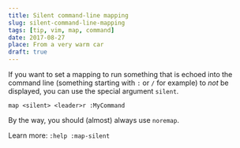 ```yaml
---
title: Silent command-line mapping
slug: silent-command-line-mapping
tags: [tip, vim, map, command]
date: 2017-08-27
place: From a very warm car
draft: true
---
```


If you want to set a mapping to run something that is echoed into the command
line (something starting with `:` or `/` for example) to _not_ be displayed, you
can use the special argument `silent`. <!--more-->

```vim
map <silent> <leader>r :MyCommand
```

By the way, <tiplink to="vim-difference-map-noremap.md">you should (almost) always use
`noremap`</tiplink>.

Learn more: `:help :map-silent`
